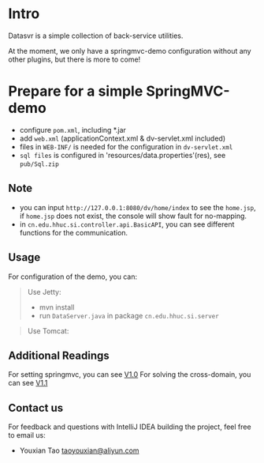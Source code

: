 Intro
============

Datasvr is a simple collection of back-service utilities.

At the moment, we only have a springmvc-demo configuration without any other plugins, but there is more to come!

Prepare for a simple SpringMVC-demo
============
- configure `pom.xml`, including *.jar
- add `web.xml` (applicationContext.xml & dv-servlet.xml included)
- files in `WEB-INF/` is needed for the configuration in `dv-servlet.xml`
- `sql files` is configured in 'resources/data.properties'(res), see `pub/Sql.zip`

## Note
- you can input `http://127.0.0.1:8080/dv/home/index` to see the `home.jsp`, if `home.jsp` does not exist, the console will show fault for no-mapping.
- in `cn.edu.hhuc.si.controller.api.BasicAPI`, you can see different functions for the communication.

## Usage
For configuration of the demo, you can:
>
> Use Jetty:
> * mvn install
> * run `DataServer.java` in package `cn.edu.hhuc.si.server`
>

>
> Use Tomcat:
>

## Additional Readings
For setting springmvc, you can see [V1.0](https://github.com/taoyouxian/datasvr/tree/springmvc-demo)
For solving the cross-domain, you can see [V1.1](https://github.com/taoyouxian/datasvr/tree/cross-domain)

## Contact us
For feedback and questions with IntelliJ IDEA building the project, feel free to email us:
* Youxian Tao taoyouxian@aliyun.com
